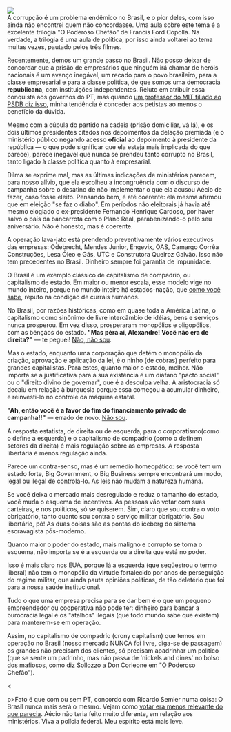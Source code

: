 ![][1]  
A corrupção é um problema endêmico no Brasil, e o pior deles, com isso ainda não encontrei quem não concordasse. Uma aula sobre este tema é a excelente trilogia "O Poderoso Chefão" de Francis Ford Copolla. Na verdade, a trilogia é uma aula de política, por isso ainda voltarei ao tema muitas vezes, pautado pelos três filmes.

Recentemente, demos um grande passo no Brasil. Não posso deixar de concordar que a prisão de empresários que ninguém irá chamar de heróis nacionais é um avanço inegável, um recado para o povo brasileiro, para a classe empresarial e para a classe política, de que somos uma democracia **republicana**, com instituições independentes. Reluto em atribuir essa conquista aos governos do PT, mas quando [um professor do MIT filiado ao PSDB diz isso][2], minha tendência é conceder aos petistas ao menos o benefício da dúvida.

Mesmo com a cúpula do partido na cadeia (prisão domiciliar, vá lá), e os dois últimos presidentes citados nos depoimentos da delação premiada (e o ministério público negando acesso **oficial** ao depoimento à presidente da república — o que pode significar que ela esteja mais implicada do que parece), parece inegável que nunca se prendeu tanto corrupto no Brasil, tanto ligado à classe política quanto à empresarial.

Dilma se exprime mal, mas as últimas indicações de ministérios parecem, para nosso alívio, que ela escolheu a incongruência com o discurso de campanha sobre o desatino de não implementar o que ela acusou Aécio de fazer, caso fosse eleito. Pensando bem, é até coerente: ela mesma afirmou que em eleição "se faz o diabo". Em períodos não eleitorais já havia até mesmo elogiado o ex-presidente Fernando Henrique Cardoso, por haver salvo o país da bancarrota com o Plano Real, parabenizando-o pelo seu aniversário. Não é honesto, mas é coerente.

A operação lava-jato está prendendo preventivamente vários executivos das empresas: Odebrecht, Mendes Junior, Engevix, OAS, Camargo Corrêa Construções, Lesa Óleo e Gás, UTC e Construtora Queiroz Galvão. Isso não tem precedentes no Brasil. Dinheiro sempre foi garantia de impunidade.

O Brasil é um exemplo clássico de capitalismo de compadrio, ou capitalismo de estado. Em maior ou menor escala, esse modelo vige no mundo inteiro, porque no mundo inteiro há estados-nação, que [como você sabe][3], reputo na condição de currais humanos.

No Brasil, por razões históricas, como em quase toda a América Latina, o capitalismo como sinônimo de livre intercâmbio de idéias, bens e serviços nunca prosperou. Em vez disso, prosperaram monopólios e oligopólios, com as bênçãos do estado. **"Mas péra aí, Alexandre! Você não era de direita?"** — te peguei! [Não, não sou][4].

Mas o estado, enquanto uma corporação que detém o monopólio da criação, aprovação e aplicação da lei, é o ninho (de cobras) perfeito para grandes capitalistas. Para estes, quanto maior o estado, melhor. Não importa se a justificativa para a sua existência é um diáfano "pacto social" ou o "direito divino de governar", que é a desculpa velha. A aristocracia só decaiu em relação à burguesia porque essa começou a acumular dinheiro, e reinvesti-lo no controle da máquina estatal.

**"Ah, então você é a favor do fim do financiamento privado de campanha!!"** — errado de novo. [Não sou][5].

A resposta estatista, de direita ou de esquerda, para o corporatismo(como o define a esquerda) e o capitalismo de compadrio (como o definem setores da direita) é mais regulação sobre as empresas. A resposta libertária é menos regulação ainda.

Parece um contra-senso, mas é um remédio homeopático: se você tem um estado forte, Big Government, o Big Business sempre encontrará um modo, legal ou ilegal de controlá-lo. As leis não mudam a natureza humana.

Se você deixa o mercado mais desregulado e reduz o tamanho do estado, você muda o esquema de incentivos. As pessoas vão votar com suas carteiras, e nos políticos, só se quiserem. Sim, claro que sou contra o voto obrigatório, tanto quanto sou contra o serviço militar obrigatório. Sou libertário, pô! As duas coisas são as pontas do iceberg do sistema escravagista pós-moderno.

Quanto maior o poder do estado, mais maligno e corrupto se torna o esquema, não importa se é a esquerda ou a direita que está no poder.

Isso é mais claro nos EUA, porque lá a esquerda (que seqüestrou o termo liberal) não tem o monopólio da virtude fortalecido por anos de perseguição do regime militar, que ainda pauta opiniões políticas, de tão deletério que foi para a nossa saúde institucional.

Tudo o que uma empresa precisa para se dar bem é o que um pequeno empreendedor ou cooperativa não pode ter: dinheiro para bancar a burocracia legal e os "atalhos" ilegais (que todo mundo sabe que existem) para manterem-se em operação.

Assim, no capitalismo de compadrio (crony capitalism) que temos em operação no Brasil (nosso mercado NUNCA foi livre, diga-se de passagem) os grandes não precisam dos clientes, só precisam apadrinhar um político (que se sente um padrinho, mas não passa de 'nickels and dines' no bolso dos mafiosos, como diz Sollozzo a Don Corleone em "O Poderoso Chefão").

<

p>Fato é que com ou sem PT, concordo com Ricardo Semler numa coisa: O Brasil nunca mais será o mesmo. Vejam como [votar era menos relevante do que parecia][6]. Aécio não teria feito muito diferente, em relação aos ministérios. Viva a polícia federal. Meu espírito está mais leve.

[1]: http://38.media.tumblr.com/255424685845bb7a047ff4c5ea09c33f/tumblr_inline_nffv1h37ep1qaub1t.jpg
[2]: http://www1.folha.uol.com.br/fsp/opiniao/196552-nunca-se-roubou-tao-pouco.shtml
[3]: http://alexandrecosta.org/post/82681115350/somos-todos-gado
[4]: http://livreintercambio.alexandrecosta.org/podcast/rap-do-anarquista/
[5]: http://anytimeitroll.com/ministros-do-stf-brincam-de-esconde-esconde-com-financiadores-de-campanha/
[6]: http://reason.com/archives/2014/02/09/the-cruel-joke-of-sacralizing-voting